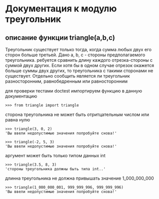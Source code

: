 Документация к модулю треугольник
===
описание функции triangle(a,b,c)
---
Треугольник существует только тогда,
когда сумма любых двух его сторон больше третьей.
Дано a, b, c - стороны предполагаемого треугольника.
ребуется сравнить длину каждого отрезка-стороны с суммой двух других.
Если хотя бы в одном случае отрезок окажется больше суммы двух других, 
то треугольника с такими сторонами не существует.
Отдельно сообщить является ли треугольник разносторонним, равнобедренным или равносторонним

для проверки тестами doctest импортируем функцию в данную документацию

    >>> from triangle import triangle

сторона треугольника не может быть отритцательным числом или равна нулю

    >>> triangle(3, 0, 2)
    'Вы ввели недопустимые значения попробуйте снова!'

    >>> triangle(-2, 5, 3)
    'Вы ввели недопустимые значения попробуйте снова!'

аргумент может быть только типом данных int


    >>> triangle(3.5, 8, 3)
    'стороны треугольника должны быть типа int..'


длинна треугольника не должна привышать значение 1_000_000_000


    >>> triangle(1_000_000_001, 999_999_996, 999_999_996)
    'Вы ввели недопустимые значения попробуйте снова!'